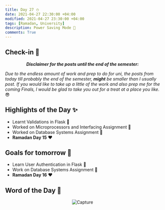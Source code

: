 ```yaml
---
title: Day 27 ⛄️
date: 2021-04-27 22:30:00 +04:00
modified: 2021-04-27 23:30:00 +04:00
tags: [Ramadan, University]
description: Power Saving Mode 🔋
comments: True
---
```


## Check-in 📌

<p align="center">
  <em><strong>Disclaimer for the posts until the end of the semester:</em></strong>
</p>

*Due to the endless amount of work and prep to do for uni, the posts from today till probably the end of the semester, **might** be smaller than I usually post. If you would like to take up a little of the work and also prep me for the coming Finals, I would be glad to take you out for a treat at a place you like.* 😎 

## Highlights of the Day ✨
- Learnt Validations in Flask 🐍
- Worked on Microprocessors and Interfacing Assignment 📝
- Worked on Database Systems Assignment 📝
- **Ramadan Day 15** ❤️

## Goals for tomorrow 📝
- Learn User Authentication in Flask 🐍
- Work on Database Systems Assignment 📝
- **Ramadan Day 16** ❤️

## Word of the Day 🔎

<p align="center"><img src="https://i.ibb.co/L8Wj5xh/Capture.jpg" alt="Capture" border="0"></p>
